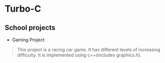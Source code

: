 # Turbo-C
## School projects
* Gaming Project
> This project is a racing car game. It has different levels of increasing difficulty.
> It is implemented using c++(includes graphics.h).
